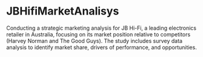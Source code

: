 # JBHifiMarketAnalisys
Conducting a strategic marketing analysis for JB Hi-Fi, a leading electronics retailer in Australia, focusing on its market position relative to competitors (Harvey Norman and The Good Guys). The study includes survey data analysis to identify market share, drivers of performance, and opportunities.
